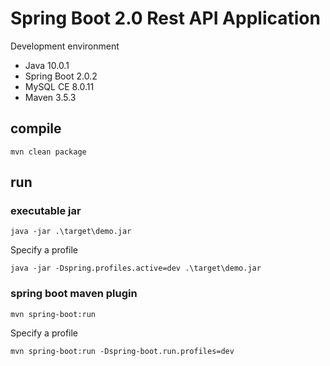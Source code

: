 # Spring Boot 2.0 Rest API Application

Development environment

* Java 10.0.1
* Spring Boot 2.0.2
* MySQL CE 8.0.11
* Maven 3.5.3

## compile

```text
mvn clean package
```

## run

### executable jar

```text
java -jar .\target\demo.jar
```

Specify a profile

```text
java -jar -Dspring.profiles.active=dev .\target\demo.jar
```

### spring boot maven plugin

```text
mvn spring-boot:run
```

Specify a profile

```text
mvn spring-boot:run -Dspring-boot.run.profiles=dev
```

